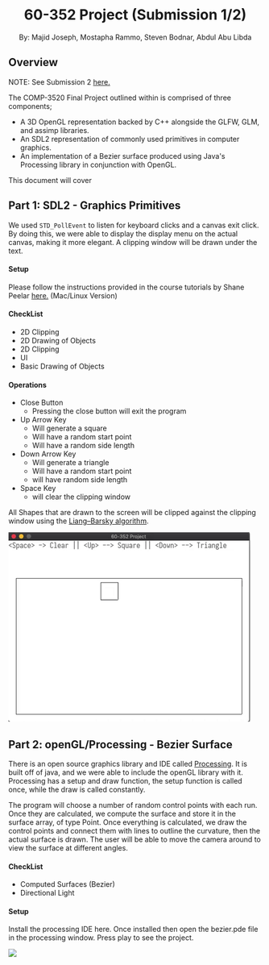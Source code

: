﻿# <center>60-352 Project (Submission 1/2)</center>
<center>By: Majid Joseph, Mostapha Rammo, Steven Bodnar, Abdul Abu Libda</center>

## Overview

NOTE: See Submission 2 [here.](https://github.com/rammom/COMP3520-FinalProject)

The COMP-3520 Final Project outlined within is comprised of three components; 

 - A 3D OpenGL representation backed by C++ alongside the GLFW, GLM, and assimp libraries. 
 - An SDL2 representation of commonly used primitives in computer graphics.
 - An implementation of a Bezier surface produced using Java's Processing library in conjunction with OpenGL.

This document will cover 




## Part 1: SDL2 - Graphics Primitives
We used `STD_PollEvent` to listen for keyboard clicks and a canvas exit click. By doing this, we were able to display the display menu on the actual canvas, making it more elegant. A clipping window will be drawn under the text.

#### Setup
Please follow the instructions provided in the course tutorials by Shane Peelar [here.](https://github.com/InBetweenNames/SDL2TemplateCMake) (Mac/Linux Version)

#### CheckList
 - 2D Clipping
 - 2D Drawing of Objects
 - 2D Clipping
 - UI
 - Basic Drawing of Objects

#### Operations

 - Close Button
	 - Pressing the close button will exit the program
-	Up Arrow Key
	-	Will generate a square
	-	Will have a random start point
	-	Will have a random side length
- Down Arrow Key
	- Will generate a triangle
	- Will have a random start point
	- will have random side length
- Space Key
	- will clear the clipping window

All Shapes that are drawn to the screen will be clipped against the clipping window using the [Liang–Barsky algorithm](https://en.wikipedia.org/wiki/Liang%E2%80%93Barsky_algorithm).

![](sdl.gif)

## Part 2: openGL/Processing - Bezier Surface
There is an open source graphics library and IDE called [Processing](https://processing.org/). It is built off of java, and we were able to include the openGL library with it. Processing has a setup and draw function, the setup function is called once, while the draw is called constantly.

The program will choose a number of random control points with each run. Once they are calculated, we compute the surface and store it in the surface array, of type Point. Once everything is calculated, we draw the control points and connect them with lines to outline the curvature, then the actual surface is drawn. The user will be able to move the camera around to view the surface at different angles.

#### CheckList
 - Computed Surfaces (Bezier)
 - Directional Light

#### Setup
Install the processing IDE here. Once installed then open the bezier.pde file in the processing window. Press play to see the project.

![](beziergif.gif)

